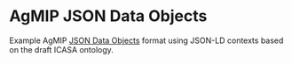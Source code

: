 # AgMIP JSON Data Objects

Example AgMIP [JSON Data Objects](http://research.agmip.org/display/dev/JSON+Data+Objects) format using JSON-LD contexts based on the draft ICASA ontology.
